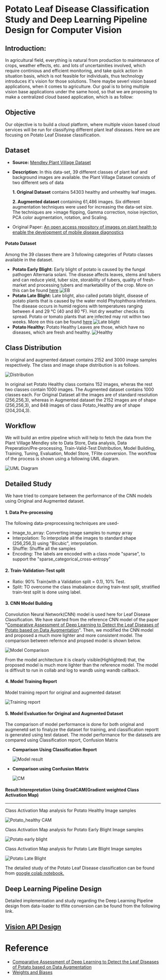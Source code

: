 # **Potato Leaf Disease Classification Study and Deep Learning Pipeline Design for Computer Vision**

## **Introduction:**

In agricultural field, everything is natural from production to maintenance of crops, weather effects, etc. and lots of uncertainities involved, which require continious and efficient monitoring, and take quick action in situation basis, which is not feasible for individuals, thus technology introduces it's vision for those solutions. There maybe severl vision based applications, when it comes to agriculture. Our goal is to bring multiple vision base applications under the same hood, so that we are proposing to make a centralized cloud based application, which is as follow:

## **Objective** 

Our objective is to build a cloud platform, where multiple vision based cloud services will be run for classifying different plant leaf diseases. Here we are focusing on Potato Leaf Disease classification. 

## **Dataset**

* **Source:** [Mendley Plant Village Dataset](https://data.mendeley.com/datasets/tywbtsjrjv/1)

* **Description:** In this data-set, 39 different classes of plant leaf and background images are available. the Plant Village Dataset consists of two different sets of data 

  **1. Original Dataset** contains 54303 healthy and unhealthy leaf images. 
  
  **2. Augmented dataset** containing 61,486 images. Six different augmentation techniques were used for increasing the data-set size. The techniques are  >image flipping, Gamma correction, noise injection, PCA color augmentation, rotation, and Scaling.

* Original Paper: [An open access repository of images on plant health to enable the development of mobile disease diagnostics](https://arxiv.org/abs/1511.08060)

#### **Potato Dataset**

Among the 39 classes there are 3 following categories of Potato classes available in the dataset. 
 * **Potato Early Blight:** Early blight of potato is caused by the fungal pathogen Alternaria solani. The disease affects leaves, stems and tubers and can reduce yield, tuber size, storability of tubers, quality of fresh-market and processing tubers and marketability of the crop. More on this can be found [here](https://www.ag.ndsu.edu/publications/crops/early-blight-in-potato#:~:text=Early%20blight%20of%20potato%20is,and%20marketability%20of%20the%20crop.)
![EB](https://github.com/Future-AI-Laboratory/vision-api/blob/review_sayan/images/Potato_early_blight.png)
* **Potato Late Blight:** Late blight, also called potato blight, disease of potato plants that is caused by the water mold Phytophthora infestans. The disease occurs in humid regions with temperatures ranging between 4 and 29 °C (40 and 80 °F). Hot dry weather checks its spread. Potato or tomato plants that are infected may rot within two weeks. More on this can be found [here](https://cropwatch.unl.edu/potato/late_blights_description)
![Late blight](https://github.com/Future-AI-Laboratory/vision-api/blob/review_sayan/images/late_blight.png)
 * **Potato Healthy:** Potato Healthy Leaves are those, which have no diseases, which are fresh and healthy.
![Healthy](https://github.com/Future-AI-Laboratory/vision-api/blob/review_sayan/images/healthy_new.png) 

## **Class Distribution**

In original and augmented dataset contains 2152 and 3000 image samples respectively. The class and image shape distribution is as follows.

![Distribution](https://github.com/Future-AI-Laboratory/vision-api/blob/review_sayan/images/potato_distribution.PNG)

In original set Potato Healthy class contains 152 images, wheras the rest two classes contain 1000 images. The Augmented dataset contains 1000 classes each. For Original Dataset all the images are of standard resolution (256,256,3), whereas in Augmented dataset the 2152 images are of shape (256,256,3), and 848 images of class Potato_Healthy are of shape (204,204,3).  

## **Workflow**

We will build an entire pipeline which will help to fetch the data from the Plant Village Mendley site to Data Store, Data analysis, Data Preperation/Pre-processing, Train-Valid-Test Distribution, Model Building, Training, Tuning, Evaluation, Model Store, TFlite conversion. The workflow of the process is shown using a following UML diagram. 

![UML Diagram]()

## **Detailed Study**

We have tried to compare between the performance of the CNN models using Original and Augmented dataset. 

#### 1. Data Pre-processing 
The following data-preprocessing techniques are used-
   * Image_to_array: Converting image samples to numpy array
   * Interpolation: To interpolate all the images to standard shape (256,256,3) using "Bicubic", interpolation. 
   * Shuffle: Shuffle all the samples
   * Encoding: The labels are encoded with a class mode "sparse", to support the "sparse_categorical_cross-entropy"

#### 2. Train-Validation-Test split 
   * Ratio: 90% Train(with a Validation split = 0.1), 10% Test.
   * Split: TO overcome the class imabalance during train-test split, stratified train-test split is done using label. 

#### 3. CNN Model Building
Convolution Neural Network(CNN) model is used here for Leaf Disease Classification. We have started from the reference CNN model of the paper "[Comparative Assessment of Deep Learning to Detect the Leaf Diseases of Potato based on Data Augmentation](https://ieeexplore.ieee.org/abstract/document/9200015)". Then, we modified the CNN model and proposed a much more lighter and more consistent model. The comparison between refernce and propsed model is shown below.

![Model Comparison](https://github.com/Future-AI-Laboratory/vision-api/blob/review_sayan/images/Model_comparison.png)

From the model architecture it is clearly visible(Highlighted) that, the proposed model is much more lighter than the reference model. The model is diffivult to run in collab and log to wandb using wandb callback.

#### 4. Model Training Report

Model training report for original and augmented dataset

![Training report](https://github.com/Future-AI-Laboratory/vision-api/blob/review_sayan/images/Training%20report.png)

#### 5. Model Evaluation for Original and Augmented Dataset

The comparison of model performance is done for both original and augmenetd set to finalyze the dataset for training, and classification reportt is generated using test dataset. The model performance for the datasets are compared using Classification report, Confusion Matrix

* **Comparison Using Classification Report**

   ![Model result](https://github.com/Future-AI-Laboratory/vision-api/blob/review_sayan/images/classification_report.PNG)

* **Comparison using Confusion Matrix**  

   ![CM](https://github.com/Future-AI-Laboratory/vision-api/blob/review_sayan/images/confusion_matrix_updated.png)

#### Result Interepretation Using GradCAM(Gradient weighted Class Activation Map)
---
Class Activation Map analysis for Potato Healthy Image samples

![Potato_healthy CAM](https://github.com/Future-AI-Laboratory/vision-api/blob/review_sayan/images/potato_helthy_CAM.png)

Class Activation Map analysis for Potato Early Blight Image samples

![Potato early blight](https://github.com/Future-AI-Laboratory/vision-api/blob/review_sayan/images/early%20blight%20map.png)

Class Activation Map analysis for Potato Late Blight Image samples

![Potato Late Blight](https://github.com/Future-AI-Laboratory/vision-api/blob/review_sayan/images/Potato%20Late%20Blight%20Map.png)

The detailed study of the Potato Leaf Disease classification can be found from [google colab notebook.](https://colab.research.google.com/drive/1eGm-dgXcBwx44xw1RMopc2wlcHSF8Pfj?usp=sharing)

## Deep Learning Pipeline Design

Detailed implementation and study regarding the Deep Learning Pipeline design from data-loader to tflite conversion can be found from the following link.

## **[Vision API Design](https://github.com/Future-AI-Laboratory/vision-api/blob/gh-pages/docs/index.md)**

# **Reference**

* [Comparative Assessment of Deep Learning to Detect the Leaf Diseases of Potato based on Data Augmentation](https://ieeexplore.ieee.org/abstract/document/9200015)
* [Weights and Biases](https://github.com/wandb/client)
